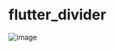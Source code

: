 # flutter_divider

![image](https://github.com/ratankumarthakur/flutter_divider/assets/144756277/382a1544-df3a-4f42-85eb-f0f1ac9be4cd)
